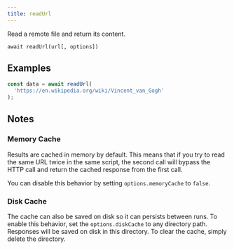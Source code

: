 ```yaml
---
title: readUrl
---
```


<div class="lead">
  Read a remote file and return its content.
</div>

`await readUrl(url[, options])`

## Examples

```js
const data = await readUrl(
  'https://en.wikipedia.org/wiki/Vincent_van_Gogh'
);
```

## Notes

### Memory Cache

Results are cached in memory by default. This means that if you try to
read the same URL twice in the same script, the second call will bypass the HTTP
call and return the cached response from the first call.

You can disable this behavior by setting `options.memoryCache` to `false`.

### Disk Cache

The cache can also be saved on disk so it can persists between runs. To enable
this behavior, set the `options.diskCache` to any directory path. Responses will
be saved on disk in this directory. To clear the cache, simply
delete the directory.
